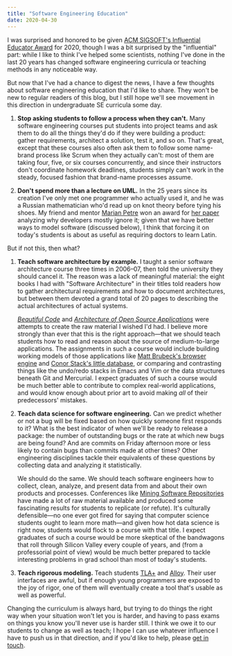 ```yaml
---
title: "Software Engineering Education"
date: 2020-04-30
---
```


I was surprised and honored to be given
[ACM SIGSOFT's Influential Educator Award]({{site.github.url}}/2020/03/30/sigsoft-educator.html)
for 2020,
though I was a bit surprised by the "influential" part:
while I like to think I've helped some scientists,
nothing I've done in the last 20 years has changed software engineering curricula or teaching methods
in any noticeable way.

But now that I've had a chance to digest the news,
I have a few thoughts about software engineering education that I'd like to share.
They won't be new to regular readers of this blog,
but I still hope we'll see movement in this direction in undergraduate SE curricula some day.

1.  **Stop asking students to follow a process when they can't.**
    Many software engineering courses put students into project teams
    and ask them to do all the things they'd do if they were building a product:
    gather requirements, architect a solution, test it, and so on.
    That's great,
    except that these courses also often ask them to follow some name-brand process like Scrum
    when they actually can't:
    most of them are taking four, five, or six courses concurrently,
    and since their instructors don't coordinate homework deadlines,
    students simply can't work in the steady, focused fashion that brand-name processes assume.

2.  **Don't spend more than a lecture on UML.**
    In the 25 years since its creation
    I've only met one programmer who actually used it,
    and he was a Russian mathematician who'd read up on knot theory before tying his shoes.
    My friend and mentor [Marian Petre](http://www.open.ac.uk/people/mp8)
    won an award for [her paper](http://oro.open.ac.uk/35805/)
    analyzing why developers mostly ignore it;
    given that we have better ways to model software (discussed below),
    I think that forcing it on today's students
    is about as useful as requiring doctors to learn Latin.

But if not this, then what?

1.  **Teach software architecture by example.**
    I taught a senior software architecture course three times in 2006–07,
    then told the university they should cancel it.
    The reason was a lack of meaningful material:
    the eight books I had with "Software Architecture" in their titles
    told readers how to gather architectural requirements
    and how to document architectures,
    but between them devoted a grand total of 20 pages
    to describing the actual architectures of actual systems.

    *[Beautiful Code](http://shop.oreilly.com/product/9780596510046.do)*
    and *[Architecture of Open Source Applications](http://aosabook.org)*
    were attempts to create the raw material I wished I'd had.
    I believe more strongly than ever that this is the right approach—that
    we should teach students how to read and reason about the source of medium-to-large applications.
    The assignments in such a course would include
    building working models of those applications
    like [Matt Brubeck's browser engine](https://limpet.net/mbrubeck/2014/08/08/toy-layout-engine-1.html)
    and [Conor Stack's little database](https://cstack.github.io/db_tutorial/),
    or comparing and contrasting things like the undo/redo stacks in Emacs and Vim
    or the data structures beneath Git and Mercurial.
    I expect graduates of such a course would be much better able
    to contribute to complex real-world applications,
    and would know enough about prior art
    to avoid making *all* of their predecessors' mistakes.

2.  **Teach data science for software engineering.**
    Can we predict whether or not a bug will be fixed
    based on how quickly someone first responds to it?
    What is the best indicator of when we'll be ready to release a package:
    the number of outstanding bugs or the rate at which new bugs are being found?
    And are commits on Friday afternoon more or less likely to contain bugs
    than commits made at other times?
    Other engineering disciplines tackle their equivalents of these questions
    by collecting data and analyzing it statistically.

    We should do the same.
    We should teach software engineers how to collect, clean, analyze, and present
    data from and about their own products and processes.
    Conferences like [Mining Software Repositories](http://www.msrconf.org/)
    have made a lot of raw material available
    and produced some fascinating results for students to replicate (or refute).
    It's culturally defensible—no one ever got fired
    for saying that computer science students ought to learn more math—and
    given how hot data science is right now,
    students would flock to a course with that title.
    I expect graduates of such a course would be more skeptical of
    the bandwagons that roll through Silicon Valley every couple of years,
    and (from a professorial point of view)
    would be much better prepared to tackle interesting problems in grad school
    than most of today's students.

3.  **Teach rigorous modeling.**
    Teach students [TLA+](https://www.apress.com/us/book/9781484238288)
    and [Alloy](https://alloytools.org/).
    Their user interfaces are awful,
    but if enough young programmers are exposed to the joy of rigor,
    one of them will eventually create a tool that's usable as well as powerful.

Changing the curriculum is always hard,
but trying to do things the right way when your situation won't let you is harder,
and having to pass exams on things you know you'll never use is harder still.
I think we owe it to our students to change as well as teach;
I hope I can use whatever influence I have to push us in that direction,
and if you'd like to help,
please [get in touch](mailto:gvwilson@third-bit.com).
